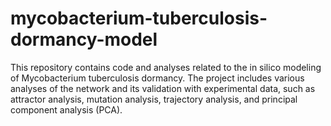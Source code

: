 # mycobacterium-tuberculosis-dormancy-model
 This repository contains code and analyses related to the in silico modeling of Mycobacterium tuberculosis dormancy. The project includes various analyses of the network and its validation with experimental data, such as attractor analysis, mutation analysis, trajectory analysis, and principal component analysis (PCA).
